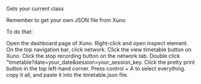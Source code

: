 Gets your current class

Remember to get your own JSON file from Xuno

To do that:

Open the dashboard page of Xuno.
Right-click and open inspect element.
On the top navigation bar, click network.
Click the view timetable button on Xuno.
Click the stop recording button on the network tab.
Double click "timetable?date=your_date&session=your_session_key.
Click the pretty print button in the top left-hand corner.
Press control + A to select everything.
copy it all, and paste it into the timetable.json file.
